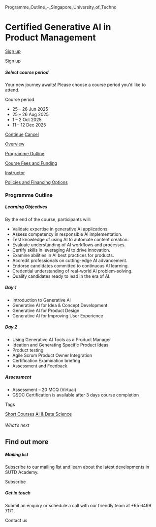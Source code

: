 Programme_Outline_-_Singapore_University_of_Techno



Certified Generative AI in Product Management
=============================================

[Sign up](#popup-masthead)

[Sign up](#popup-masthead)

##### Select course period

Your new journey awaits! Please choose a course period you’d like to attend.

Course period

* 25 – 26 Jun 2025
* 25 – 26 Aug 2025
* 1 – 2 Oct 2025
* 11 – 12 Dec 2025

[Continue](#)
[Cancel](#)

[Overview](/course/certified-generative-ai-in-product-management/#tabs)

[Programme Outline](/course/certified-generative-ai-in-product-management/programme-outline/#tabs)

[Course Fees and Funding](/course/certified-generative-ai-in-product-management/course-fees-and-funding/#tabs)

[Instructor](/course/certified-generative-ai-in-product-management/instructor/#tabs)

[Policies and Financing Options](/course/certified-generative-ai-in-product-management/policies-and-financing-options/#tabs)

### Programme Outline



##### **Learning Objectives**

By the end of the course, participants will:

* Validate expertise in generative AI applications.
* Assess competency in responsible AI implementation.
* Test knowledge of using AI to automate content creation.
* Evaluate understanding of AI workflows and processes.
* Certify skills in leveraging AI to drive innovation.
* Examine abilities in AI best practices for products.
* Accredit professionals on cutting-edge AI advancement.
* Endorse candidates committed to continuous AI learning.
* Credential understanding of real-world AI problem-solving.
* Qualify candidates ready to lead in the era of AI.

##### Day 1

* Introduction to Generative AI
* Generative AI for Idea & Concept Development
* Generative AI for Product Design
* Generative AI for Improving User Experience

##### Day 2

* Using Generative AI Tools as a Product Manager
* Ideation and Generating Specific Product Ideas
* Product testing
* Agile Scrum Product Owner Integration
* Certification Examination briefing
* Assessment and Feedback

##### Assessment

* Assessment – 20 MCQ (Virtual)
* GSDC Certification is available after 3 days course completion

Tags

[Short Courses](/admissions/academy/courses-and-modules/?academy-type-course=780)
[AI & Data Science](/admissions/academy/courses-and-modules/?discipline=782)

###### What’s next

Find out more
-------------

##### Mailing list

Subscribe to our mailing list and learn about the latest developments in SUTD Academy.

Subscribe

##### Get in touch

Submit an enquiry or schedule a call with our friendly team at +65 6499 7171.

Contact us

